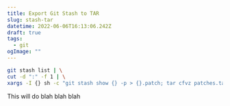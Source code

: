 ```yaml
---
title: Export Git Stash to TAR
slug: stash-tar
datetime: 2022-06-06T16:13:06.242Z
draft: true
tags:
  - git
ogImage: ""
---
```

```sh
git stash list | \
cut -d ":" -f 1 | \
xargs -I {} sh -c "git stash show {} -p > {}.patch; tar cfvz patches.tar {}.patch; rm {}.patch"
```

This will do blah blah blah
